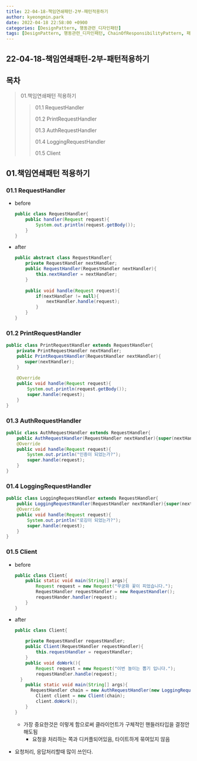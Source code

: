 ```yaml
---
title: 22-04-18-책임연쇄패턴-2부-패턴적용하기
author: kyeongmin.park
date: 2022-04-18 22:58:00 +0900
categories: [DesignPattern, 행동관련_디자인패턴]
tags: [DesignPattern, 행동관련_디자인패턴, ChainOfResponsibilityPattern, 패턴적용하기]
---
```


## 22-04-18-책임연쇄패턴-2부-패턴적용하기

## 목차

> 01.책임연쇄패턴 적용하기
>
> > 01.1 RequestHandler
> >
> > 01.2 PrintRequestHandler
> >
> > 01.3 AuthRequestHandler
> >
> > 01.4 LoggingRequestHandler
> >
> > 01.5 Client

## 01.책임연쇄패턴 적용하기

### 01.1 RequestHandler

- before

  ```java
  public class RequestHandler{
      public handler(Request request){
          System.out.println(request.getBody());
      }
  }
  ```

- after

  ```java
  public abstract class RequestHandler{
      private RequestHandler nextHandler;
      public RequestHandler(RequestHandler nextHandler){
          this.nextHandler = nextHandler;
      }
      
      public void handle(Request request){
          if(nextHandler != null){
              nextHandler.handle(request);
          }
      }
  }
  ```

### 01.2 PrintRequestHandler

```java
public class PrintRequestHandler extends RequestHandler{
    private PrintRequestHandler nextHandler;
    public PrintRequestHandler(RequestHandler nextHandler){
       super(nextHandler);
    }
    
    @Override
    public void handle(Request request){
        System.out.println(request.getBody());
        super.handle(request);
    }
}
```

### 01.3 AuthRequestHandler

```java
public class AuthRequestHandler extends RequestHandler{
	public AuthRequestHandler(RequestHandler nextHandler){super(nextHandler);}
	@Override
	public void handle(Request request){
		System.out.println("인증이 되었는가?");
		super.handle(request);
	}
}
```

### 01.4 LoggingRequestHandler

```java
public class LoggingRequestHandler extends RequestHandler{
	public LoggingRequestHandler(RequestHandler nextHandler){super(nextHandler);}
	@Override
	public void handle(Request request){
		System.out.println("로깅이 되었는가?");
		super.handle(request);
	}
}
```

### 01.5 Client

- before

  ```java
  public class Client{
      public static void main(String[] args){
          Request request = new Request("무궁화 꽃이 피었습니다.");
          RequestHandler requestHandler = new RequestHandler();
          requestHander.handler(request);
      }
  }
  ```

- after

  ```java
  public class Client{
      
      private RequestHandler requestHandler;
      public Client(RequestHandler requestHandler){
          this.requestHandler = requestHandler;
      }
      public void doWork(){
          Request request = new Request("이번 놀이는 뽑기 입니다.");
          requestHandler.handle(request);
  	}
      public static void main(String[] args){
  		RequestHandler chain = new AuthRequestHandler(new LoggingRequestHandler(new PrintRequestHandler(null)));
          Client client = new Client(chain);
          client.doWork();
      }
  }
  ```

  - 가장 중요한것은 이렇게 함으로써 클라이언트가 구체적인 핸들러타입을 결정안해도됨
    - 요청을 처리하는 쪽과 디커플되어있음, 타이트하게 묶여있지 않음

- 요청처리, 응답처리할때 많이 쓰인다.